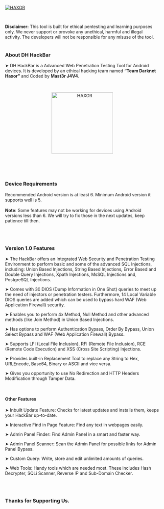 <p> <a href="#"><img title="HAXOR" src="https://raw.githubusercontent.com/darknethaxor/picture/main/20210130_095536.png"> </a> </p> <br> 

<b>Disclaimer:</b> This tool is built for ethical pentesting and learning purposes only. We never support or provoke any unethical, harmful and illegal activity. The developers will not be responsible for any misuse of the tool.
<br><br>


### About DH HackBar

➤ DH HackBar is a Advanced Web Penetration Testing Tool for Android devices. It is developed by an ethical hacking team named <b>“Team Darknet Haxor”</b> and Coded by <b>Mast3r J4V4</b>.

<br>
<p align="center"> <a href="#"><img title="HAXOR" src="https://1.bp.blogspot.com/-ui9y_7kjZQQ/X65oQ5mMZ4I/AAAAAAAAADA/E7NzB1nhbpQn1J1mNGOX3Zx8WtJSrP5AwCLcBGAsYHQ/s320/20201113_170028.png" height="200" width="200"> </a> </p> <br> 
<br><br>

### Device Requirements

Recommended Android version is at least 6. Minimum Android version it supports well is 5.<br><br>
<b>Note:</b> Some features may not be working for devices using Android versions less than 6. We will try to fix those in the next updates, keep patience till then.

<br><br>

### Version 1.0 Features

➤ The HackBar offers an Integrated Web Security and Penetration Testing Environment to perform basic and some of the advanced SQL Injections, including:
Union Based Injections,
String Based Injections,
Error Based and Double Query Injections,
Xpath Injections,
MsSQL Injections and,
PostgreSQL Injections.

➤ Comes with 30 DIOS (Dump Information in One Shot) queries to meet up the need of injectors or penetration testers. Furthermore, 14 Local Variable DIOS queries are added which can be used to bypass hard WAF (Web Application Firewall) security.

➤ Enables you to perform 4x Method, Null Method and other advanced methods (like Join Method) in Union Based Injections.

➤ Has options to perform Authentication Bypass, Order By Bypass, Union Select Bypass and WAF (Web Application Firewall) Bypass.

➤ Supports LFI (Local File Inclusion), RFI (Remote File Inclusion), RCE (Remote Code Execution) and XSS (Cross Site Scripting) Injections.

➤ Provides built-in Replacement Tool to replace any String to Hex, URLEncode, Base64, Binary or ASCII and vice versa.

➤ Gives you opportunity to use No Redirection and HTTP Headers Modification through Tamper Data.

<br>

#### Other Features

➤ Inbuilt Update Feature:
Checks for latest updates and installs them, keeps your HackBar up-to-date.

➤ Interactive Find in Page Feature:
Find any text in webpages easily.

➤ Admin Panel Finder:
Find Admin Panel in a smart and faster way.

➤ Admin Panel Scanner:
Scan the Admin Panel for possible links for Admin Panel Bypass.

➤ Custom Query:
Write, store and edit unlimited amounts of queries.

➤ Web Tools:
Handy tools which are needed most. These includes Hash Decrypter, SQLi Scanner, Reverse IP and Sub-Domain Checker.

<br><br>

### Thanks for Supporting Us.
